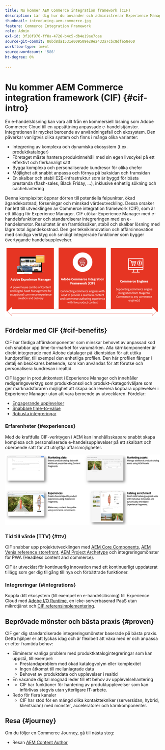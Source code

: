 ```yaml
---
title: Nu kommer AEM Commerce integration framework (CIF)
description: Lär dig hur du använder och administrerar Experience Manager Content och Commerce as a Cloud Service med CIF.
thumbnail: introducing-aem-commerce.jpg
feature: Commerce Integration Framework
role: Admin
exl-id: 3f18f976-ff8a-4726-b4c5-db4e19ae7cee
source-git-commit: 80bd8da1531e009509e29e2433a7cbc8dfe58e60
workflow-type: tm+mt
source-wordcount: '586'
ht-degree: 0%

---
```



# Nu kommer AEM Commerce integration framework (CIF) {#cif-intro}

En e-handelslösning kan vara allt från en kommersiell lösning som Adobe Commerce Cloud till en uppsättning anpassade e-handelstjänster. Integrationen är mycket beroende av användningsfall och ekosystem. Den påverkar vanligtvis olika system och finns i många olika varianter:

* Integrering av komplexa och dynamiska ekosystem (t.ex. produktkataloger)
* Företaget måste hantera produktinnehåll med sin egen livscykel på ett effektivt och flerkanaligt sätt
* Bygga komplexa och personaliserade kundresor för olika chefer
* Möjlighet att snabbt anpassa och förnya på baksidan och framsidan
* En skalbar och stabil E2E-infrastruktur som är byggd för bästa prestanda (flash-sales, Black Friday, ...), inklusive enhetlig sökning och cachehantering

Denna komplexitet öppnar dörren till potentiella felpunkter, ökad ägandekostnad, förseningar och minskad värdeutveckling. Dessa orsaker har lett till utvecklingen av Commerce integration framework (CIF), som är ett tillägg för Experience Manager. CIF utökar Experience Manager med e-handelsfunktioner och standardiserar integreringen med en e-handelsmotor. Resultatet är en framtidssäker, stabil och skalbar lösning med lägre total ägandekostnad. Den ger teknikinnovation och affärsinnovation med smidiga verktyg och smidigt integrerade funktioner som bygger övertygande handelsupplevelser.

![CIF Elements](./assets/CIF/CIF_Overview.png)

## Fördelar med CIF {#cif-benefits}

CIF har färdiga affärskomponenter som minskar behovet av anpassad kod och snabbar upp time-to-market för varumärken. Alla kärnkomponenter är direkt integrerade med Adobe datalager på klientsidan för att utöka kundprofiler, till exempel den enhetliga profilen. Den här profilen fångar i detalj en besökares beteende, som kan användas för att förutse och personalisera kundresan i realtid.

CIF lägger in produktkontext i Experience Manager och innehåller redigeringsverktyg som produktkonsol och produkt-/kategoriväljare som ger marknadsföraren möjlighet att skapa och leverera köpbara upplevelser i Experience Manager utan att vara beroende av utvecklaren. Fördelar:

* [Engagerande upplevelser](#experiences)
* [Snabbare time-to-value](#ttv)
* [Robusta integreringar](#integrations)

### Erfarenheter {#experiences}

Med de kraftfulla CIF-verktygen i AEM kan innehållsskapare snabbt skapa komplexa och personaliserade e-handelsupplevelser på ett skalbart och oberoende sätt för att utnyttja affärsmöjligheter.

![CIF Elements](./assets/CIF/CIF_Product_Experience_Management.png)

### Tid till värde (TTV) {#ttv}

CIF snabbar upp projektutvecklingen med [AEM Core Components](https://www.aemcomponents.dev/), [AEM Venia reference storefront](https://github.com/adobe/aem-cif-guides-venia), [AEM Project Archetype](https://experienceleague.adobe.com/docs/experience-manager-core-components/using/developing/archetype/overview.html) och integreringsmönster för PWA (Headless content and commerce).

CIF är utvecklat för kontinuerlig innovation med ett kontinuerligt uppdaterat tillägg som ger dig tillgång till nya och förbättrade funktioner.

### Integreringar {#integrations}

Koppla ditt ekosystem (till exempel en e-handelslösning) till Experience Cloud med [Adobe I/O Runtime](https://www.adobe.io/apis/experienceplatform/runtime.html), en icke-serverbaserad PaaS utan mikrotjänst och [CIF referensimplementering](https://github.com/adobe/commerce-cif-graphql-integration-reference).

## Beprövade mönster och bästa praxis {#proven}

CIF ger dig standardiserade integreringsmönster baserade på bästa praxis. Detta hjälper er att lyckas idag och är flexibelt att växa med er och anpassa er efter framtida behov:

* Eliminerar vanliga problem med produktkatalogintegreringar som kan uppstå, till exempel:
   * Prestandaproblem med ökad katalogvolym eller komplexitet
   * Ingen åtkomst till mellanlagrade data
   * Behovet av produktdata och upplevelser i realtid
* En växande digital mognad leder till ett behov av upplevelsehantering
* 
   * CIF har funktioner för hantering av produktupplevelser som kan införlivas stegvis utan ytterligare IT-arbete.
* Redo för flera kanaler
   * CIF har stöd för en mängd olika kontakttekniker (serversidan, hybrid, klientsidan) med mönster, acceleratorer och kärnkomponenter.

## Resa {#journey}

Om du följer en Commerce Journey, gå till nästa steg:

* Resan [AEM Content Author](/help/commerce-cloud/cif-storefront/commerce-journeys/aem-commerce-content-author/getting-started.md)
